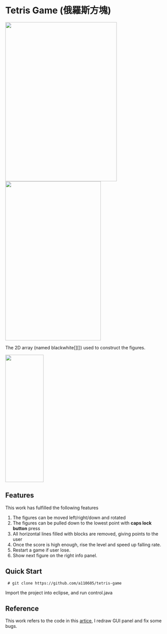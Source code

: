 # Tetris Game (俄羅斯方塊)
<img src="https://github.com/a110605/tetris-game/blob/master/pictures/1.png" height="500" width="350">
<img src="https://github.com/a110605/tetris-game/blob/master/pictures/3.png" height="500" width="300">

The 2D array (named blackwhite[][]) used to construct the figures. 

<img src="https://github.com/a110605/tetris-game/blob/master/pictures/2.png" height="400" width="120">



## Features
This work has fulfilled the following features

1. The figures can be moved left/right/down and rotated
2. The figures can be pulled down to the lowest point with **caps lock button** press
3. All horizontal lines filled with blocks are removed, giving points to the user
4. Once the score is high enough, rise the level and speed up falling rate. 
5. Restart a game if user lose.
6. Show next figure on the right info panel.

## Quick Start
```
 # git clone https://github.com/a110605/tetris-game
```
 Import the project into eclipse, and run control.java 
 
## Reference 
This work refers to the code in this [artice](https://bordiani.wordpress.com/2014/10/20/tetris-in-java-part-i-overview), I redraw GUI panel and fix some bugs.
